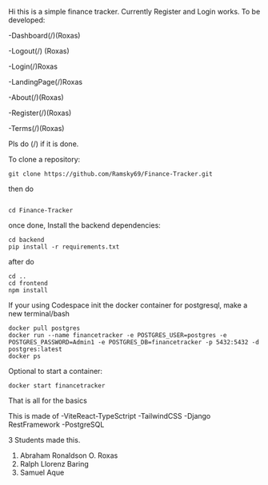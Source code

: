 Hi this is a simple finance tracker.
Currently Register and Login works.
To be developed:

-Dashboard(/)(Roxas)

-Logout(/) (Roxas)

-Login(/)Roxas

-LandingPage(/)Roxas

-About(/)(Roxas)

-Register(/)(Roxas)

-Terms(/)(Roxas)

Pls do (/) if it is done.


To clone a repository:

```
git clone https://github.com/Ramsky69/Finance-Tracker.git

```
then do
```

cd Finance-Tracker

```

once done, Install the backend dependencies:
```
cd backend
pip install -r requirements.txt
```

after do
```
cd ..
cd frontend
npm install
```
If your using Codespace init the docker container for postgresql,
make a new terminal/bash
```
docker pull postgres
docker run --name financetracker -e POSTGRES_USER=postgres -e POSTGRES_PASSWORD=Admin1 -e POSTGRES_DB=financetracker -p 5432:5432 -d postgres:latest
docker ps
```
Optional to start a container:
```
docker start financetracker
```
That is all for the basics

This is made of
-ViteReact-TypeSctript
-TailwindCSS
-Django RestFramework
-PostgreSQL

3 Students made this. 
1. Abraham Ronaldson O. Roxas
2. Ralph Llorenz Baring
3. Samuel Aque



